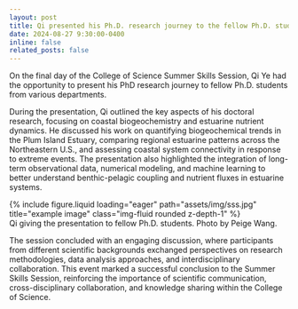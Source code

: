 ```yaml
---
layout: post
title: Qi presented his Ph.D. research journey to the fellow Ph.D. students across College of Science departments
date: 2024-08-27 9:30:00-0400
inline: false
related_posts: false
---
```


On the final day of the College of Science Summer Skills Session, Qi Ye had the opportunity to present his PhD research journey to fellow Ph.D. students from various departments. 

During the presentation, Qi outlined the key aspects of his doctoral research, focusing on coastal biogeochemistry and estuarine nutrient dynamics. He discussed his work on quantifying biogeochemical trends in the Plum Island Estuary, comparing regional estuarine patterns across the Northeastern U.S., and assessing coastal system connectivity in response to extreme events. The presentation also highlighted the integration of long-term observational data, numerical modeling, and machine learning to better understand benthic-pelagic coupling and nutrient fluxes in estuarine systems.

<div class="row">
    <div class="col-sm mt-3 mt-md-0">
        {% include figure.liquid loading="eager" path="assets/img/sss.jpg" title="example image" class="img-fluid rounded z-depth-1" %}
    </div>
</div>
<div class="caption">
    Qi giving the presentation to fellow Ph.D. students. Photo by Peige Wang.
</div>

The session concluded with an engaging discussion, where participants from different scientific backgrounds exchanged perspectives on research methodologies, data analysis approaches, and interdisciplinary collaboration. This event marked a successful conclusion to the Summer Skills Session, reinforcing the importance of scientific communication, cross-disciplinary collaboration, and knowledge sharing within the College of Science.
